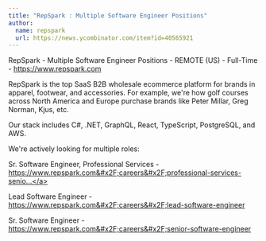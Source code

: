 ```yaml
---
title: "RepSpark : Multiple Software Engineer Positions"
author:
  name: repspark
  url: https://news.ycombinator.com/item?id=40565921
---
```

RepSpark - Multiple Software Engineer Positions - REMOTE (US) - Full-Time - <a href="https:&#x2F;&#x2F;www.repspark.com" rel="nofollow">https:&#x2F;&#x2F;www.repspark.com</a>

RepSpark is the top SaaS B2B wholesale ecommerce platform for brands in apparel, footwear, and accessories. For example, we&#x27;re how golf courses across North America and Europe purchase brands like Peter Millar, Greg Norman, Kjus, etc.

Our stack includes C#, .NET, GraphQL, React, TypeScript, PostgreSQL, and AWS.

We&#x27;re actively looking for multiple roles:

Sr. Software Engineer, Professional Services - <a href="https:&#x2F;&#x2F;www.repspark.com&#x2F;careers&#x2F;professional-services-senior-software-engineer" rel="nofollow">https:&#x2F;&#x2F;www.repspark.com&#x2F;careers&#x2F;professional-services-senio...</a>

Lead Software Engineer - <a href="https:&#x2F;&#x2F;www.repspark.com&#x2F;careers&#x2F;lead-software-engineer" rel="nofollow">https:&#x2F;&#x2F;www.repspark.com&#x2F;careers&#x2F;lead-software-engineer</a>

Sr. Software Engineer - <a href="https:&#x2F;&#x2F;www.repspark.com&#x2F;careers&#x2F;senior-software-engineer" rel="nofollow">https:&#x2F;&#x2F;www.repspark.com&#x2F;careers&#x2F;senior-software-engineer</a>
